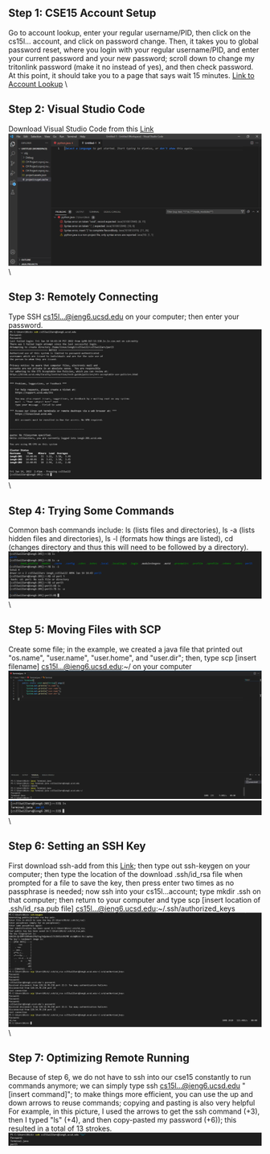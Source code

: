## Step 1: CSE15 Account Setup
Go to account lookup, enter your regular username/PID, then click on the cs15l... account, and click on password change. Then, it takes you to global password reset, where you login with your regular username/PID, and enter your current password and your new password; scroll down to change my tritonlink password (make it no instead of yes), and then check password. At this point, it should take you to a page that says wait 15 minutes.
[Link to Account Lookup](https://sdacs.ucsd.edu/~icc/index.php)
\

## Step 2: Visual Studio Code
Download Visual Studio Code from this [Link](https://code.visualstudio.com/Download)
![VSCodePicture](VSCODE.png)
\

## Step 3: Remotely Connecting
Type SSH cs15l...@ieng6.ucsd.edu on your computer; then enter your password. 
![RemoteConnectPicture](RemoteConnection.png)
\

## Step 4: Trying Some Commands
Common bash commands include: ls (lists files and directories), ls -a (lists hidden files and directories), ls -l (formats how things are listed), cd (changes directory and thus this will need to be followed by a directory).
![TryingCommandsPicture](Commands.png)
\

## Step 5: Moving Files with SCP
Create some file; in the example, we created a java file that printed out "os.name", "user.name", "user.home", and "user.dir"; then, type scp [insert filename] cs15l...@ieng6.ucsd.edu:~/ on your computer
![SCPPicture](SCP.png)
![SCPOutputPicture](SCPC.png)
\

## Step 6: Setting an SSH Key
First download ssh-add from this [Link](https://docs.microsoft.com/en-us/windows-server/administration/openssh/openssh_keymanagement#user-key-generation); then type out ssh-keygen on your computer; then type the location of the download .ssh/id_rsa file when prompted for a file to save the key, then press enter two times as no passphrase is needed; now ssh into your cs15l...account; type mkdir .ssh on that computer; then return to your computer and type scp [insert location of .ssh/id_rsa.pub file] cs15l...@ieng6.ucsd.edu:~/.ssh/authorized_keys
![keygenPicture](keygen.png)
\

## Step 7: Optimizing Remote Running
Because of step 6, we do not have to ssh into our cse15 constantly to run commands anymore; we can simply type ssh cs15l...@ieng6.ucsd.edu "[insert command]"; to make things more efficient, you can use the up and down arrows to reuse commands; copying and pasting is also very helpful
For example, in this picture, I used the arrows to get the ssh command (+3), then I typed "ls" (+4), and then copy-pasted my password (+6)); this resulted in a total of 13 strokes. 
![OptimizingPicture](Optimizing.png)

